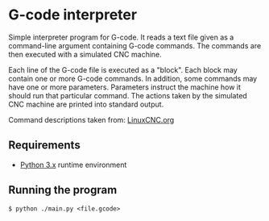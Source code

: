 # G-code interpreter

Simple interpreter program for G-code. It reads a text file given as a 
command-line argument containing G-code commands. The commands are then 
executed with a simulated CNC machine. 

Each line of the G-code file is executed as a "block". Each block may 
contain one or more G-code commands. In addition, some commands may have
one or more parameters. Parameters instruct the machine how it should 
run that particular command. The actions taken by the simulated CNC 
machine are printed into standard output.

Command descriptions taken from: 
[LinuxCNC.org](http://linuxcnc.org/docs/html/index.html)

## Requirements

- [Python 3.x](https://www.python.org/downloads/) runtime environment

## Running the program

```shell
$ python ./main.py <file.gcode>
```

